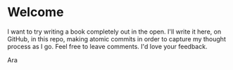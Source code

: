 # Welcome

I want to try writing a book completely out in the open. I'll write it here, on GitHub, in this repo, making atomic commits in order to capture my thought process as I go. Feel free to leave comments. I'd love your feedback.

Ara